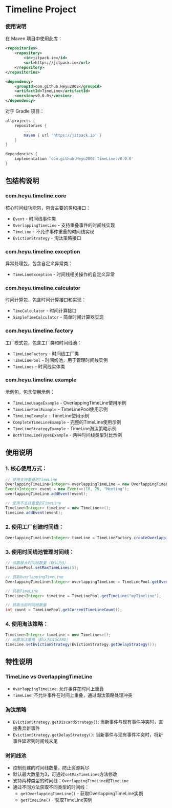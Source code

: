 # Timeline Project

### 使用说明

在 Maven 项目中使用此库：

```xml
<repositories>
    <repository>
        <id>jitpack.io</id>
        <url>https://jitpack.io</url>
    </repository>
</repositories>

<dependency>
    <groupId>com.github.Heyu2002</groupId>
    <artifactId>TimeLine</artifactId>
    <version>v0.0.0</version>
</dependency>
```

对于 Gradle 项目：

```gradle
allprojects {
    repositories {
        ...
        maven { url 'https://jitpack.io' }
    }
}

dependencies {
    implementation 'com.github.Heyu2002:TimeLine:v0.0.0'
}
```

## 包结构说明

### com.heyu.timeline.core
核心时间线功能包，包含主要的类和接口：
- `Event` - 时间线事件类
- `OverlappingTimeLine` - 支持重叠事件的时间线实现
- `TimeLine` - 不允许事件重叠的时间线实现
- `EvictionStrategy` - 淘汰策略接口

### com.heyu.timeline.exception
异常处理包，包含自定义异常类：
- `TimeLineException` - 时间线相关操作的自定义异常

### com.heyu.timeline.calculator
时间计算包，包含时间计算接口和实现：
- `TimeCalculator` - 时间计算接口
- `SimpleTimeCalculator` - 简单时间计算器实现

### com.heyu.timeline.factory
工厂模式包，包含工厂类和时间线池：
- `TimeLineFactory` - 时间线工厂类
- `TimeLinePool` - 时间线池，用于管理时间线实例
- `TimeLines` - 时间线实体类

### com.heyu.timeline.example
示例包，包含使用示例：
- `TimeLineUsageExample` - OverlappingTimeLine使用示例
- `TimeLinePoolExample` - TimeLinePool使用示例
- `TimeLineExample` - TimeLine使用示例
- `CompleteTimeLineExample` - 完整的TimeLine使用示例
- `TimeLineStrategyExample` - TimeLine淘汰策略示例
- `BothTimeLineTypesExample` - 两种时间线类型对比示例

## 使用说明

### 1. 核心使用方式：
```java
// 使用支持重叠的TimeLine
OverlappingTimeLine<Integer> overlappingTimeLine = new OverlappingTimeLine<>();
Event<Integer> event = new Event<>(10, 20, "Meeting");
overlappingTimeLine.addEvent(event);

// 使用不支持重叠的TimeLine
TimeLine<Integer> timeLine = new TimeLine<>();
timeLine.addEvent(event);
```

### 2. 使用工厂创建时间线：
```java
OverlappingTimeLine<Integer> timeLine = TimeLineFactory.createOverlappingTimeLine();
```

### 3. 使用时间线池管理时间线：
```java
// 设置最大时间线数量（默认为3）
TimeLinePool.setMaxTimeLines(5);

// 获取OverlappingTimeLine
OverlappingTimeLine<Integer> overlappingTimeLine = TimeLinePool.getOverlappingTimeLine("myOverlappingTimeline");

// 获取TimeLine
TimeLine<Integer> timeLine = TimeLinePool.getTimeLine("myTimeline");

// 获取当前时间线数量
int count = TimeLinePool.getCurrentTimeLineCount();
```

### 4. 使用淘汰策略：
```java
TimeLine<Integer> timeLine = new TimeLine<>();
// 设置淘汰策略（默认为DISCARD）
timeLine.setEvictionStrategy(EvictionStrategy.getDelayStrategy());
```



## 特性说明

### TimeLine vs OverlappingTimeLine
- `OverlappingTimeLine`: 允许事件在时间上重叠
- `TimeLine`: 不允许事件在时间上重叠，通过淘汰策略处理冲突

### 淘汰策略
- `EvictionStrategy.getDiscardStrategy()`: 当新事件与现有事件冲突时，直接丢弃新事件
- `EvictionStrategy.getDelayStrategy()`: 当新事件与现有事件冲突时，将新事件延迟到时间线末尾

### 时间线池
- 控制创建的时间线数量，防止资源耗尽
- 默认最大数量为3，可通过`setMaxTimeLines`方法修改
- 支持两种类型的时间线：`OverlappingTimeLine`和`TimeLine`
- 通过不同方法获取不同类型的时间线：
  - `getOverlappingTimeLine()` - 获取OverlappingTimeLine实例
  - `getTimeLine()` - 获取TimeLine实例